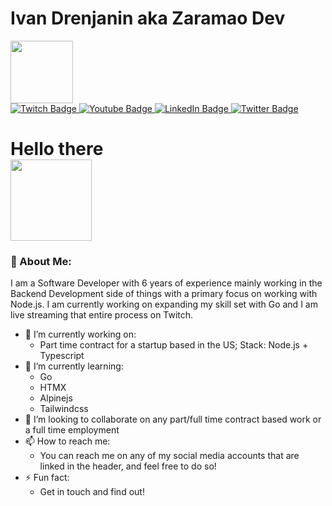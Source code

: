 <h1>Ivan Drenjanin aka Zaramao Dev</h1>
<img src="https://komarev.com/ghpvc/?username=ivandrenjanin&style=flat-square&color=blue" alt=""/>
<div id="header">
  <img src="https://media.giphy.com/media/v1.Y2lkPTc5MGI3NjExMTZvZ2RsMzFlYXE2ZTRqa3hldTlndDV6MmRlaXZieDdxdWlkZ2c1bSZlcD12MV9pbnRlcm5hbF9naWZfYnlfaWQmY3Q9cw/kJV3yFjaVYtlP0CMOR/giphy.gif" width="100"/>

<div id="badges">
  <a href="https://www.twitch.tv/zaramao_dev">  
    <img src="https://img.shields.io/badge/Twitch-purple?style=for-the-badge&logo=twitch&logoColor=white" alt="Twitch Badge"/>
  </a>
  <a href="https://www.youtube.com/@zaramao">
    <img src="https://img.shields.io/badge/YouTube-red?style=for-the-badge&logo=youtube&logoColor=white" alt="Youtube Badge"/>
  </a>
  <a href="https://www.linkedin.com/in/ivan-drenjanin/">
    <img src="https://img.shields.io/badge/LinkedIn-blue?style=for-the-badge&logo=linkedin&logoColor=white" alt="LinkedIn Badge"/>
  </a>
  <a href="https://twitter.com/zaramao_dev">
    <img src="https://img.shields.io/badge/Twitter-blue?style=for-the-badge&logo=twitter&logoColor=white" alt="Twitter Badge"/>
  </a>

</div>
<h1>
  <div>
  Hello there
  </div>
  <div>
    <img src="https://media.giphy.com/media/v1.Y2lkPTc5MGI3NjExdmo0cGszbjBxY2gwZGUwcXVjcDNkYTc3Y25vbGowMTd2anE1cmR2eCZlcD12MV9pbnRlcm5hbF9naWZfYnlfaWQmY3Q9Zw/xTiIzJSKB4l7xTouE8/giphy.gif" width="130px"/>
  </div>
</h1>
  
</div>
  
### 👾 About Me:
I am a Software Developer with 6 years of experience mainly working in the Backend Development side of things with a primary focus on working with Node.js. I am currently working on expanding my skill set with Go and I am live streaming that entire process on Twitch.

- 🔭 I’m currently working on:
  - Part time contract for a startup based in the US; Stack: Node.js + Typescript
- 🌱 I’m currently learning:
  - Go
  - HTMX
  - Alpinejs
  - Tailwindcss
- 👯 I’m looking to collaborate on any part/full time contract based work or a full time employment
- 📫 How to reach me:
  - You can reach me on any of my social media accounts that are linked in the header, and feel free to do so!
- ⚡ Fun fact:
  - Get in touch and find out!
